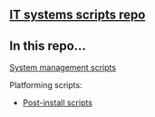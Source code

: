 ## [IT systems scripts repo](https://github.com/IE-Robotics-Lab/scripts/tree/main/setup)

## In this repo...

[System management scripts](sysman.org)

Platforming scripts:
- [Post-install scripts](postinstall.org)
